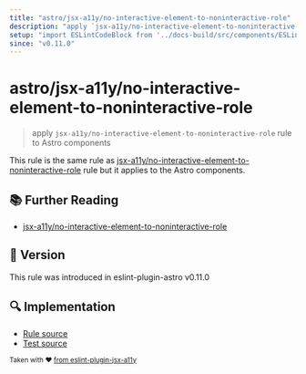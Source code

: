 ```yaml
---
title: "astro/jsx-a11y/no-interactive-element-to-noninteractive-role"
description: "apply `jsx-a11y/no-interactive-element-to-noninteractive-role` rule to Astro components"
setup: "import ESLintCodeBlock from '../docs-build/src/components/ESLintCodeBlockWrap.astro'"
since: "v0.11.0"
---
```


# astro/jsx-a11y/no-interactive-element-to-noninteractive-role

> apply `jsx-a11y/no-interactive-element-to-noninteractive-role` rule to Astro components

This rule is the same rule as [jsx-a11y/no-interactive-element-to-noninteractive-role](https://github.com/jsx-eslint/eslint-plugin-jsx-a11y/tree/HEAD/docs/rules/no-interactive-element-to-noninteractive-role.md) rule but it applies to the Astro components.

## :books: Further Reading

- [jsx-a11y/no-interactive-element-to-noninteractive-role](https://github.com/jsx-eslint/eslint-plugin-jsx-a11y/tree/HEAD/docs/rules/no-interactive-element-to-noninteractive-role.md)

## :rocket: Version

This rule was introduced in eslint-plugin-astro v0.11.0

## :mag: Implementation

- [Rule source](https://github.com/ota-meshi/eslint-plugin-astro/blob/main/src/rules/jsx-a11y/no-interactive-element-to-noninteractive-role.ts)
- [Test source](https://github.com/ota-meshi/eslint-plugin-astro/blob/main/tests/src/rules/jsx-a11y/no-interactive-element-to-noninteractive-role.ts)

<sup>Taken with ❤️ [from eslint-plugin-jsx-a11y](https://github.com/jsx-eslint/eslint-plugin-jsx-a11y/tree/HEAD/docs/rules/no-interactive-element-to-noninteractive-role.md)</sup>
